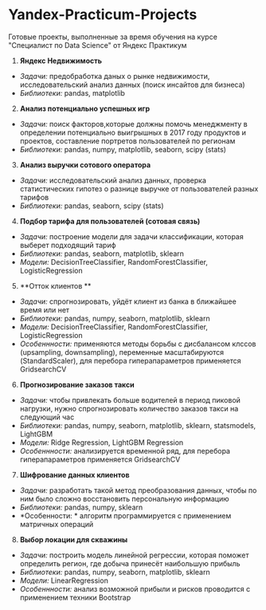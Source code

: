 # Yandex-Practicum-Projects
Готовые проекты, выполненные за время обучения на курсе "Специалист по Data Science" от Яндекс Практикум

1) **Яндекс Недвижимость**
- *Задачи:* предобработка даных о рынке недвижимости, исследовательский анализ данных (поиск инсайтов для бизнеса)
- *Библиотеки:* pandas, matplotlib

2) **Анализ потенциально успешных игр**
- *Задачи:* поиск факторов,которые должны помочь менеджменту в определении потенциально выигрышных в 2017 году продуктов и проектов, составление портретов пользователей по регионам
- *Библиотеки:* pandas, numpy, matplotlib, seaborn, scipy (stats)

3) **Анализ выручки сотового оператора**
- *Задачи:* исследовательский анализ данных, проверка статистических гипотез о разнице выручке от пользователей разных тарифов
- *Библиотеки:* pandas, seaborn, scipy (stats)

4) **Подбор тарифа для пользователей (сотовая связь)**
- *Задачи:* построение модели для задачи классификации, которая выберет подходящий тариф
- *Библиотеки:* pandas, seaborn, matplotlib, sklearn
- *Модели:* DecisionTreeClassifier, RandomForestClassifier, LogisticRegression

5) **Отток клиентов **
- *Задачи:* спрогнозировать, уйдёт клиент из банка в ближайшее время или нет
- *Библиотеки:* pandas, numpy, seaborn, matplotlib, sklearn
- *Модели:* DecisionTreeClassifier, RandomForestClassifier, LogisticRegression
- *Особеннности:* применяются методы борьбы с дисбалансом клссов (upsampling, downsampling), переменные масштабируются (StandardScaler), для перебора гиперапараметров применяется GridsearchCV

6) **Прогнозирование заказов такси**
- *Задачи:* чтобы привлекать больше водителей в период пиковой нагрузки, нужно спрогнозировать количество заказов такси на следующий час
- *Библиотеки:* pandas, numpy, seaborn, matplotlib, sklearn, statsmodels, LightGBM
- *Модели:* Ridge Regression, LightGBM Regression
- *Особеннности:* анализируется временной ряд, для перебора гиперапараметров применяется GridsearchCV

7) **Шифрование данных клиентов**
- *Задачи:* разработать такой метод преобразования данных, чтобы по ним было сложно восстановить персональную информацию
- *Библиотеки:* pandas, numpy, sklearn
- *Особенности: * алгоритм программируется с применением матричных операций

8) **Выбор локации для скважины**
- *Задачи:* построить модель линейной регрессии, которая поможет определить регион, где добыча принесёт наибольшую прибыль
- *Библиотеки:* pandas, numpy, seaborn, matplotlib, sklearn
- *Модели:* LinearRegression
- *Особеннности:* анализ возможной прибыли и рисков проводится с применением техники Bootstrap



